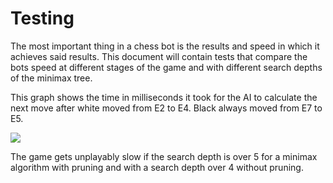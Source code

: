 # Testing

The most important thing in a chess bot is the results and speed in which it achieves said results. This document will contain tests that compare the bots speed at different stages of the game and with different search depths of the minimax tree. 

This graph shows the time in milliseconds it took for the AI to calculate the next move after white moved from E2 to E4. Black always moved from E7 to E5.

<img src="https://raw.githubusercontent.com/wood101/ChessAITiraLab/master/Documentation/Graphs/Pruning.png">

The game gets unplayably slow if the search depth is over 5 for a minimax algorithm with pruning and with a search depth over 4 without pruning.
